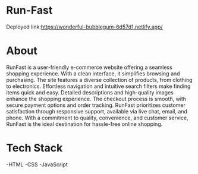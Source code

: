 # Run-Fast

Deployed link:<a>https://wonderful-bubblegum-6d57d1.netlify.app/</a>

<h1>About</h1>
RunFast is a user-friendly e-commerce website offering a seamless shopping experience. With a clean interface, it simplifies browsing and purchasing. The site features a diverse collection of products, from clothing to electronics. Effortless navigation and intuitive search filters make finding items quick and easy. Detailed descriptions and high-quality images enhance the shopping experience. The checkout process is smooth, with secure payment options and order tracking. RunFast prioritizes customer satisfaction through responsive support, available via live chat, email, and phone. With a commitment to quality, convenience, and customer service, RunFast is the ideal destination for hassle-free online shopping.
<h1>Tech Stack</h1>
-HTML
-CSS
-JavaScript

<img href="https://drive.google.com/file/d/1BwD6mcWkvejJFcZJHhzPBfYKniKGLp0U/view?usp=share_link">
